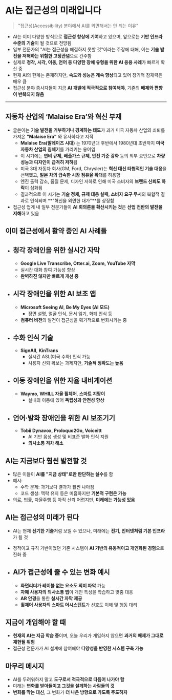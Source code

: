 # AI는 접근성의 미래입니다

> "접근성(Accessibility) 분야에서 AI를 외면해서는 안 되는 이유"

* AI는 이미 다양한 방식으로 **접근성 향상에 기여**하고 있으며, 앞으로는 **기반 인프라 수준의 기술**이 될 것으로 전망됨
* 일부 전문가의 "AI는 접근성을 해결하지 못할 것"이라는 주장에 대해, 이는 **기술 발전을 저해하는 위험한 고정관념**으로 간주함
* 실제로 **청각, 시각, 이동, 언어 등 다양한 장애 유형을 위한 AI 응용 사례**가 빠르게 확산 중
* 현재 AI의 한계는 존재하지만, **속도와 성능은 계속 향상**되고 있어 장기적 잠재력은 매우 큼
* 접근성 분야 종사자들이 지금 **AI 개발에 적극적으로 참여해야**, 기존의 **배제와 편향이 반복되지 않음**

---

자동차 산업의 ‘Malaise Era’와 혁신 부재
----------------------------

* 글쓴이는 **기술 발전을 거부하거나 경계하는 태도**가 과거 미국 자동차 산업의 쇠퇴를 가져온 **"Malaise Era"** 와 유사하다고 지적
  + **Malaise Era(말레이즈 시대)** 는 1970년대 후반에서 1980년대 초반까지 **미국 자동차 산업의 침체기**를 가리키는 용어임
  + 이 시기에는 **연비 규제, 배출가스 규제, 안전 기준 강화** 등의 외부 요인으로 **차량 성능과 디자인이 급격히 저하**됨
  + 미국 3대 자동차 회사(GM, Ford, Chrysler)는 **혁신 대신 타협적인 기술 대응**을 선택했고, **일본 차의 급속한 시장 점유율 확대**를 허용함
  + 엔진 출력 감소, 품질 문제, 디자인 저하로 인해 미국 소비자의 **브랜드 신뢰도 하락**이 심화됨
  + 결과적으로 이 시기는 **기술 정체, 규제 대응 실패, 소비자 요구 무시**의 복합적 결과로 인식되며 \*\*"혁신을 외면한 대가"\*\*를 상징함
* 접근성 업계 내 일부 전문가들이 **AI 회의론을 확산시키는 것**은 **산업 전반의 발전을 저해**하고 있음

이미 접근성에서 활약 중인 AI 사례들
---------------------

* 청각 장애인을 위한 실시간 자막
  -----------------

  + **Google Live Transcribe, Otter.ai, Zoom, YouTube 자막**
  + 실시간 대화 참여 가능성 향상
  + **완벽하진 않지만 빠르게 개선 중**
* 시각 장애인을 위한 AI 보조 앱
  ------------------

  + **Microsoft Seeing AI**, **Be My Eyes (AI 모드)**
    - 장면 설명, 얼굴 인식, 문서 읽기, 화폐 인식 등
  + **컴퓨터 비전**의 발전이 접근성을 획기적으로 변화시키는 중
* 수화 인식 기술
  --------

  + **SignAll**, **KinTrans**
    - 실시간 ASL(미국 수화) 인식 가능
    - 사용자 신뢰 확보는 과제지만, **기술적 정확도는 높음**
* 이동 장애인을 위한 자율 내비게이션
  -------------------

  + **Waymo**, **WHILL 자율 휠체어**, **스마트 지팡이**
    - 실내외 이동에 있어 **독립성과 안전성 향상**
* 언어·발화 장애인을 위한 AI 보조기기
  ---------------------

  + **Tobii Dynavox, Proloquo2Go, Voiceitt**
    - AI 기반 음성 생성 및 비표준 발화 인식 지원
    - **의사소통 격차 해소**

AI는 지금보다 훨씬 발전할 것
-----------------

* 많은 이들이 **AI를 "지금 상태"로만 판단하는 실수**를 함
* 예시:
  + 수학 문제: 과거보다 결과가 훨씬 나아짐
  + 코드 생성: 맥락 유지 등은 미흡하지만 **기본적 구현은 가능**
* 의료, 법률, 자율주행 등 아직 신뢰 어렵지만, **미래에는 가능성 있음**

AI는 접근성의 미래가 된다
---------------

* AI는 현재 **신기한 기술**처럼 보일 수 있으나, 미래에는 **전기, 인터넷처럼 기본 인프라**가 될 것
* 정적이고 규칙 기반이었던 기존 시스템이 **AI 기반의 유동적이고 개인화된 경험**으로 진화 중
* AI가 접근성에 줄 수 있는 변화 예시
  ---------------------

  + **화면리더가 레이블 없는 요소도 의미 파악** 가능
  + **자폐 사용자의 의사소통 앱**이 개인 특성을 학습하고 맞춤 대응
  + **AR 안경**을 통한 **실시간 자막 제공**
  + **휠체어 사용자의 스마트 어시스턴트**가 선호도 이해 및 행동 대리

지금이 개입해야 할 때
------------

* **현재의 AI는 지금 학습 중**이며, 오늘 우리가 개입하지 않으면 **과거의 배제가 그대로 재현될 위험**
* 접근성 전문가가 AI 설계에 참여해야 **다양성을 반영한 시스템 구축 가능**

마무리 메시지
-------

* AI를 두려워하지 말고 **도구로서 적극적으로 다듬어 나가야 함**
* 미래는 **변화를 받아들이고 그것을 설계하는 사람들의 것**
* **변화를 막는 대신**, 그 변화가 **더 나은 방향으로 가도록 주도하자**
